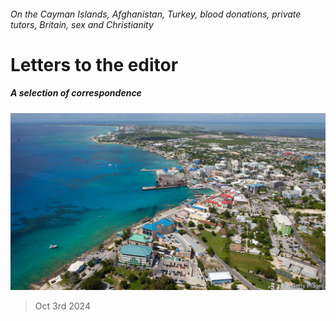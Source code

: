 ###### On the Cayman Islands, Afghanistan, Turkey, blood donations, private tutors, Britain, sex and Christianity

# Letters to the editor 

##### A selection of correspondence 

![image](images/20241005_LTP501.jpg) 

> Oct 3rd 2024 


